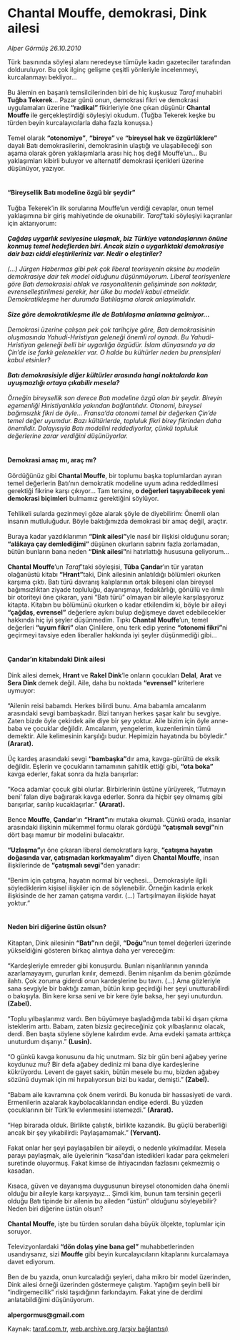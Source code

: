 # Chantal Mouffe, demokrasi, Dink ailesi

*Alper Görmüş 26.10.2010*

<div class="yazi"><p>Türk basınında söyleşi alanı neredeyse tümüyle kadın gazeteciler tarafından dolduruluyor. Bu çok ilginç gelişme çeşitli yönleriyle incelenmeyi, kurcalanmayı bekliyor...<br/><br/>Bu âlemin en başarılı temsilcilerinden biri de hiç kuşkusuz <i>Taraf</i> muhabiri <b>Tuğba Tekerek</b>... Pazar günü onun, demokrasi fikri ve demokrasi uygulamaları üzerine <b>“radikal” </b>fikirleriyle öne çıkan düşünür <b>Chantal Mouffe </b>ile gerçekleştirdiği söyleşiyi okudum. (Tuğba Tekerek keşke bu türden beyin kurcalayıcılarla daha fazla konuşsa.)<br/><br/>Temel olarak <b>“otonomiye”</b>, <b>“bireye” </b>ve <b>“bireysel hak ve özgürlüklere”</b> dayalı Batı demokrasilerini, demokrasinin ulaştığı ve ulaşabileceği son aşama olarak gören yaklaşımlarla arası hiç hoş değil Mouffe’un... Bu yaklaşımları kibirli buluyor ve alternatif demokrasi içerikleri üzerine düşünüyor, yazıyor.</p>
<h4><br/>“Bireysellik Batı modeline özgü bir şeydir”</h4>
<p>Tuğba Tekerek’in ilk sorularına Mouffe’un verdiği cevaplar, onun temel yaklaşımına bir giriş mahiyetinde de okunabilir. <i>Taraf</i>’taki söyleşiyi kaçıranlar için aktarıyorum:<br/><br/><b><i>Çağdaş uygarlık seviyesine ulaşmak, biz Türkiye vatandaşlarının önüne konmuş temel hedeflerden biri. Ancak sizin o uygarlıktaki demokrasiye dair bazı ciddi eleştirileriniz var. Nedir o eleştiriler? <br/><br/></i></b><i>(...) Jürgen Habermas gibi pek çok liberal teorisyenin aksine bu modelin demokrasiye dair tek model olduğunu düşünmüyorum. Liberal teorisyenlere göre Batı demokrasisi ahlak ve rasyonalitenin gelişiminde son noktadır, evrenselleştirilmesi gerekir, her ülke bu modeli kabul etmelidir. Demokratikleşme her durumda Batılılaşma olarak anlaşılmalıdır.<br/><br/></i><b><i>Size göre demokratikleşme ille de Batılılaşma anlamına gelmiyor...<br/><br/></i></b><i>Demokrasi üzerine çalışan pek çok tarihçiye göre, Batı demokrasisinin oluşmasında Yahudi-Hıristiyan geleneği önemli rol oynadı. Bu Yahudi-Hıristiyan geleneği belli bir uygarlığa özgüdür. İslam dünyasında ya da Çin’de ise farklı gelenekler var. O halde bu kültürler neden bu prensipleri kabul etsinler?<br/><br/></i><b><i>Batı demokrasisiyle diğer kültürler arasında hangi noktalarda kan uyuşmazlığı ortaya çıkabilir mesela?<br/><br/></i></b><i>Örneğin bireysellik son derece Batı modeline özgü olan bir şeydir. Bireyin egemenliği Hıristiyanlıkla yakından bağlantılıdır. Otonomi, bireysel bağımsızlık fikri de öyle... Fransa’da otonomi temel bir değerken Çin’de temel değer uyumdur. Bazı kültürlerde, topluluk fikri birey fikrinden daha önemlidir. Dolayısıyla Batı modelini reddediyorlar, çünkü topluluk değerlerine zarar verdiğini düşünüyorlar. </i></p>
<h4><br/>Demokrasi amaç mı, araç mı?</h4>
<p>Gördüğünüz gibi <b>Chantal Mouffe</b>, bir toplumu başka toplumlardan ayıran temel değerlerin Batı’nın demokratik modeline uyum adına reddedilmesi gerektiği fikrine karşı çıkıyor... Tam tersine, <b>o değerleri taşıyabilecek yeni demokrasi biçimleri</b> bulmamız gerektiğini söylüyor. <br/><br/>Tehlikeli sularda gezinmeyi göze alarak şöyle de diyebilirim: Önemli olan insanın mutluluğudur. Böyle baktığımızda demokrasi bir amaç değil, araçtır. <br/><br/>Buraya kadar yazdıklarımın <b>“Dink ailesi”</b>yle nasıl bir ilişkisi olduğunu soran; <b>“alâkaya çay demlediğimi” </b>düşünen okurların sabrını fazla zorlamadan, bütün bunların bana neden <b>“Dink ailesi”</b>ni hatırlattığı hususuna geliyorum...<br/><br/><b>Chantal Mouffe</b>’un <i>Taraf</i>’taki söyleşisi, <b>Tûba Çandar</b>’ın tür yaratan olağanüstü kitabı <b>“Hrant”</b>taki, Dink ailesinin anlatıldığı bölümleri okurken karşıma çıktı. Batı türü davranış kalıplarının ortak bileşeni olan bireysel bağımsızlıktan ziyade topluluğu, dayanışmayı, fedakârlığı, gönüllü ve ılımlı bir otoriteyi öne çıkaran, yani “Batı türü” olmayan bir aileyle karşılaşıyoruz kitapta. Kitabın bu bölümünü okurken o kadar etkilendim ki, böyle bir aileyi <b>“çağdaş, evrensel”</b> değerlere aykırı bulup değişmeye davet edebilecekler hakkında hiç iyi şeyler düşünmedim. Tıpkı <b>Chantal</b> <b>Mouffe</b>’un, temel değerleri <b>“uyum fikri” </b>olan Çinlilere, onu terk edip yerine <b>“otonomi fikri”</b>ni geçirmeyi tavsiye eden liberaller hakkında iyi şeyler düşünmediği gibi... </p>
<h4><br/>Çandar’ın kitabındaki Dink ailesi</h4>
<p>Dink ailesi demek, <b>Hrant </b>ve <b>Rakel Dink</b>’le onların çocukları <b>Delal</b>, <b>Arat</b> ve <b>Sera Dink </b>demek değil. Aile, daha bu noktada <b>“evrensel” </b>kriterlere uymuyor:<br/><br/>“Ailenin reisi babamdı. Herkes bilirdi bunu. Ama babamla amcalarım arasındaki sevgi bambaşkadır. Bizi tanıyan herkes şaşar kalır bu sevgiye. Zaten bizde öyle çekirdek aile diye bir şey yoktur. Aile bizim için öyle anne-baba ve çocuklar değildir. Amcalarım, yengelerim, kuzenlerimin tümü demektir. Aile kelimesinin karşılığı budur. Hepimizin hayatında bu böyledir.” <b>(Ararat).<br/><br/></b>Üç kardeş arasındaki sevgi <b>“bambaşka”</b>dır ama, kavga-gürültü de eksik değildir. Eşlerin ve çocukların tamamının şahitlik ettiği gibi, <b>“ota boka”</b> kavga ederler, fakat sonra da hızla barışırlar:<br/><br/>“Koca adamlar çocuk gibi olurlar. Birbirlerinin üstüne yürüyerek, ‘Tutmayın beni’ falan diye bağırarak kavga ederler. Sonra da hiçbir şey olmamış gibi barışırlar, sarılıp kucaklaşırlar.” <b>(Ararat).<br/><br/></b>Bence <b>Mouffe</b>, <b>Çandar</b>’ın <b>“Hrant”</b>ını mutaka okumalı. Çünkü orada, insanlar arasındaki ilişkinin mükemmel formu olarak gördüğü <b>“çatışmalı sevgi”</b>nin dört başı mamur bir modelini bulacaktır. <br/><br/><b>“Uzlaşma”</b>yı öne çıkaran liberal demokratlara karşı, <b>“çatışma hayatın doğasında var, çatışmadan korkmayalım” </b>diyen <b>Chantal Mouffe</b>, insan ilişkilerinde de <b>“çatışmalı sevgi”</b>den yanadır:<br/><br/>“Benim için çatışma, hayatın normal bir veçhesi... Demokrasiyle ilgili söylediklerim kişisel ilişkiler için de söylenebilir. Örneğin kadınla erkek ilişkisinde de her zaman çatışma vardır. (...) Tartışılmayan ilişkide hayat yoktur.”</p>
<h4><br/>Neden biri diğerine üstün olsun?</h4>
<p>Kitaptan, Dink ailesinin <b>“Batı”</b>nın değil, <b>“Doğu”</b>nun temel değerleri üzerinde yükseldiğini gösteren birkaç alıntıya daha yer vereceğim:<br/><br/>“Kardeşleriyle emreder gibi konuşurdu. Bunları nişanlılarının yanında azarlamayayım, gururları kırılır, demezdi. Benim nişanlım da benim gözümde ilahtı. Çok zoruma giderdi onun kardeşlerine bu tavrı. (...) Ama gözleriyle sana sevgiyle bir baktığı zaman, bütün kırıp geçirdiği her şeyi unutturabilirdi o bakışıyla. Bin kere kırsa seni ve bir kere öyle baksa, her şeyi unuturdun. <b>(Zabel).<br/><br/></b>“Toplu yılbaşlarımız vardı. Ben büyümeye başladığımda tabii ki dışarı çıkma isteklerim arttı. Babam, zaten bizsiz geçireceğiniz çok yılbaşlarınız olacak, derdi. Ben başta söylene söylene kalırdım evde. Ama evdeki şamata arttıkça unuturdum dışarıyı.” <b>(Lusin).<br/><br/></b>“O günkü kavga konusunu da hiç unutmam. Siz bir gün beni ağabey yerine koydunuz mu? Bir defa ağabey dediniz mi bana diye kardeşlerine kükrüyordu. Levent de gayet sakin, bütün mesele bu mu, bizden ağabey sözünü duymak için mi hırpalıyorsun bizi bu kadar, demişti.” <b>(Zabel).<br/><br/></b>“Babam aile kavramına çok önem verirdi. Bu konuda bir hassasiyeti de vardı. Ermenilerin azalarak kaybolacaklarından endişe ederdi. Bu yüzden çocuklarının bir Türk’le evlenmesini istemezdi.” <b>(Ararat).<br/><br/></b>“Hep birarada olduk. Birlikte çalıştık, birlikte kazandık. Bu güçlü beraberliği ancak bir şey yıkabilirdi: Paylaşamamak.” <b>(Yervant).<br/><br/></b>Fakat onlar her şeyi paylaşabilen bir aileydi, o nedenle yıkılmadılar. Mesela parayı paylaşmak, aile üyelerinin “kasa”dan istedikleri kadar para çekmeleri suretinde oluyormuş. Fakat kimse de ihtiyacından fazlasını çekmezmiş o kasadan.<br/><br/>Kısaca, güven ve dayanışma duygusunun bireysel otonomiden daha önemli olduğu bir aileyle karşı karşıyayız... Şimdi kim, bunun tam tersinin geçerli olduğu Batı tipinde bir ailenin bu aileden “üstün” olduğunu söyleyebilir? Neden biri diğerine üstün olsun? <br/><br/><b>Chantal Mouffe</b>, işte bu türden soruları daha büyük ölçekte, toplumlar için soruyor. <br/><br/>Televizyonlardaki <b>“dön dolaş yine bana gel”</b> muhabbetlerinden usandıysanız, sizi <b>Mouffe</b> gibi beyin kurcalayıcıların kitaplarını kurcalamaya davet ediyorum. <br/><br/>Ben de bu yazıda, onun kurcaladığı şeyleri, daha mikro bir model üzerinden, Dink ailesi örneği üzerinden göstermeye çalıştım. Yaptığım şeyin belli bir “indirgemecilik” riski taşıdığının farkındayım. Fakat yine de derdimi anlatabildiğimi düşünüyorum.<br/><br/><b>alpergormus@gmail.com</b></p></div>

Kaynak: [taraf.com.tr](http://www.taraf.com.tr:80/alper-gormus/makale-chantal-mouffe-demokrasi-dink-ailesi.htm), [web.archive.org (arşiv bağlantısı)](http://web.archive.org/web/20101029030513/http://www.taraf.com.tr:80/alper-gormus/makale-chantal-mouffe-demokrasi-dink-ailesi.htm)
